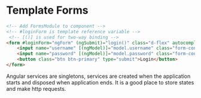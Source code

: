 # Template Forms

```html
<!-- Add FormsModule to component -->
<!-- #loginForm is template reference variable -->
 <!-- [()] is used for two-way binding -->
<form #loginForm="ngForm" (ngSubmit)="login()" class="d-flex" autocomplete="off">
	<input name="username" [(ngModel)]="model.username" class="form-control me-2" placeholder="Username">
	<input name="password" [(ngModel)]="model.password" class="form-control me-2" placeholder="Password" type="password">
	<button class="btn btn-primary" type="submit">Login</button>
</form>
```

Angular services are singletons, services are created when the application starts and disposed when application ends. It is a good place to store states and make http requests.